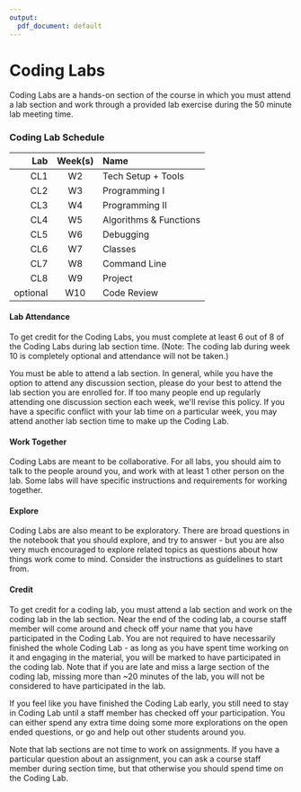 ```yaml
---
output:
  pdf_document: default
---
```

# Coding Labs

Coding Labs are a hands-on section of the course in which you must attend a lab section and work through a provided lab exercise during the 50 minute lab meeting time.

### Coding Lab Schedule

| Lab            | Week(s)        | Name  |
| -------------: |:--------------:|:-----------|
| CL1 	         | W2			        | Tech Setup + Tools |
| CL2 	         | W3             | Programming I |
| CL3	           | W4             | Programming II |
| CL4	           | W5             | Algorithms & Functions |
| CL5	           | W6             | Debugging |
| CL6	           | W7             | Classes |
| CL7	           | W8             | Command Line |
| CL8	           | W9             | Project |
| optional       | W10            | Code Review |

#### Lab Attendance

To get credit for the Coding Labs, you must complete at least 6 out of 8 of the Coding Labs during lab section time. (Note: The coding lab during week 10 is completely optional and attendance will not be taken.) 

You must be able to attend a lab section. In general, while you have the option to attend any discussion section, please do your best to attend the lab section you are enrolled for. If too many people end up regularly attending one discussion section each week, we'll revise this policy. If you have a specific conflict with your lab time on a particular week, you may attend another lab section time to make up the Coding Lab.

#### Work Together

Coding Labs are meant to be collaborative. For all labs, you should aim to talk to the people around you, and work with at least 1 other person on the lab. Some labs will have specific instructions and requirements for working together.

#### Explore

Coding Labs are also meant to be exploratory. There are broad questions in the notebook that you should explore, and try to answer - but you are also very much encouraged to explore related topics as questions about how things work come to mind. Consider the instructions as guidelines to start from. 

#### Credit

To get credit for a coding lab, you must attend a lab section and work on the coding lab in the lab section. Near the end of the coding lab, a course staff member will come around and check off your name that you have participated in the Coding Lab. You are not required to have necessarily finished the whole Coding Lab - as long as you have spent time working on it and engaging in the material, you will be marked to have participated in the coding lab. Note that if you are late and miss a large section of the coding lab, missing more than ~20 minutes of the lab, you will not be considered to have participated in the lab.

If you feel like you have finished the Coding Lab early, you still need to stay in Coding Lab until a staff member has checked off your participation. You can either spend any extra time doing some more explorations on the open ended questions, or go and help out other students around you.

Note that lab sections are not time to work on assignments. If you have a particular question about an assignment, you can ask a course staff member during section time, but that otherwise you should spend time on the Coding Lab.